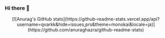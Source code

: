 ### Hi there 👋

<div align="center">
  [![Anurag's GitHub stats](https://github-readme-stats.vercel.app/api?username=qvarkk&hide=issues,prs&theme=monokai&locale=ja)](https://github.com/anuraghazra/github-readme-stats)
</div>
